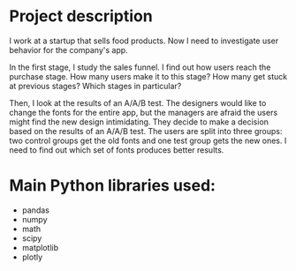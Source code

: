 
# Project description

I work at a startup that sells food products. Now I need to investigate user behavior for the company's app.

In the first stage, I study the sales funnel. I find out how users reach the purchase stage. How many users make it to this stage? How many get stuck at previous stages? Which stages in particular?

Then, I look at the results of an A/A/B test.
The designers would like to change the fonts for the entire app, but the managers are afraid the users might find the new design intimidating. They decide to make a decision based on the results of an A/A/B test.
The users are split into three groups: two control groups get the old fonts and one test group gets the new ones. I need to find out which set of fonts produces better results.

# Main Python libraries used:
- pandas
- numpy
- math
- scipy
- matplotlib
- plotly
